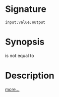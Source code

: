 # Signature
```vikid-signature
input;value;output
```

# Synopsis
is not equal to

# Description

[more...](https://en.wikipedia.org/wiki/Inequality_(mathematics))